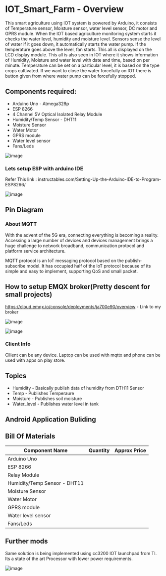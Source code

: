 # IOT_Smart_Farm - Overview
This smart agriculture using IOT system is powered by Arduino, it consists of Temperature sensor, Moisture sensor, water level sensor, DC motor and GPRS module. When the IOT based agriculture monitoring system starts it checks the water level, humidity and moisture level.  Sensors sense the level of water if it goes down, it automatically starts the water pump. If the temperature goes above the level, fan starts. This all is displayed on the LCD display module. This all is also seen in IOT where it shows information of Humidity, Moisture and water level with date and time, based on per minute. Temperature can be set on a particular level, it is based on the type crops cultivated. If we want to close the water forcefully on IOT there is button given from where water pump can be forcefully stopped.


## Components required:
- Arduino Uno - Atmega328p
- ESP 8266
- 4 Channel 5V Optical Isolated Relay Module 
- Humidity/Temp Sensor - DHT11
- Moisture Sensor
- Water Motor
- GPRS module
- Water level sensor
- Fans/Leds


![image](https://user-images.githubusercontent.com/49076977/115974276-2f697b80-a579-11eb-8d6a-b91f37f17cca.png)

### Lets setup ESP with arduino IDE
Refer This link : instructables.com/Setting-Up-the-Arduino-IDE-to-Program-ESP8266/

![image](https://user-images.githubusercontent.com/49076977/115974328-6d669f80-a579-11eb-982e-fa5de02410ff.png)

## Pin Diagram

### About MQTT
With the advent of the 5G era, connecting everything is becoming a reality. Accessing a large number of devices and devices management brings a huge challenge to network broadband, communication protocol and platform service architecture.


MQTT protocol is an IoT messaging protocol based on the publish-subscribe model. It has occupied half of the IoT protocol because of its simple and easy to implement, supporting QoS and small packet.

## How to setup EMQX broker(Pretty descent for small projects)
https://cloud.emqx.io/console/deployments/ja700e90/overview - Link to my broker

![image](https://user-images.githubusercontent.com/49076977/115974323-62137400-a579-11eb-9fe7-37e046882f54.png)

![image](https://user-images.githubusercontent.com/49076977/115974383-fe3d7b00-a579-11eb-8837-8aad70fcd60c.png)



### Client Info
Cllient can be any device. Laptop can be used with mqttx and phone can be used with apps on play store.

## Topics
- Humidity - Basically publish data of humidity from DTH11 Sensor
- Temp - Publishes Temperaure
- Moisture - Publishes soil moisture
- Water_level - Publishes water level in tank

## Android Application Buliding

## Bill Of Materials

| Component Name | Quantity | Approx Price |
| --- | --- | --- |
| Arduino Uno | | |
| ESP 8266 | | |
| Relay Module | | |
| Humidity/Temp Sensor - DHT11 | | |
| Moisture Sensor | | |
| Water Motor | | |
| GPRS module | | |
| Water level sensor | | |
| Fans/Leds | | |

## Further mods
Same solution is being implemented using cc3200 IOT launchpad from TI. Its a state of the art Processor with lower power requirements.

![image](https://user-images.githubusercontent.com/49076977/115974346-91c27c00-a579-11eb-98de-ddf043d654ad.png)



